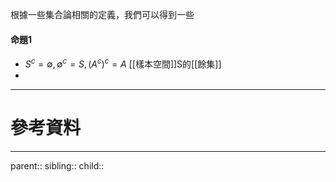根據一些集合論相關的定義，我們可以得到一些

#### 命題1
- $S^c=\emptyset,\emptyset^c=S,(A^c)^c=A$
[[樣本空間]]S的[[餘集]]
- 
- - -
# 參考資料

- - -
parent::
sibling::
child::